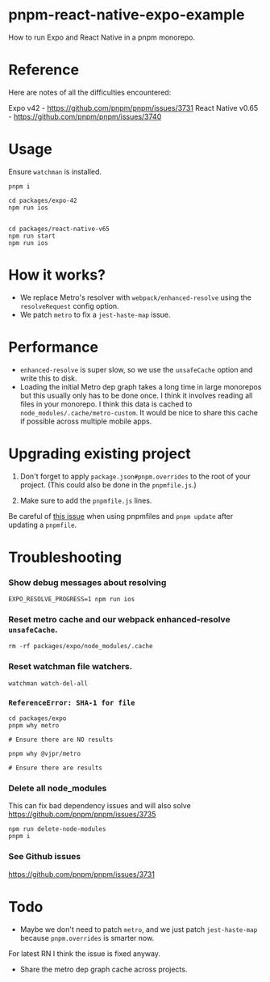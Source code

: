 # pnpm-react-native-expo-example

How to run Expo and React Native in a pnpm monorepo.

# Reference

Here are notes of all the difficulties encountered:

Expo v42 - https://github.com/pnpm/pnpm/issues/3731
React Native v0.65 - https://github.com/pnpm/pnpm/issues/3740

# Usage

Ensure `watchman` is installed.

```
pnpm i

cd packages/expo-42
npm run ios


cd packages/react-native-v65
npm run start
npm run ios
```

# How it works?

- We replace Metro's resolver with `webpack/enhanced-resolve` using the `resolveRequest` config option.
- We patch `metro` to fix a `jest-haste-map` issue.

# Performance

- `enhanced-resolve` is super slow, so we use the `unsafeCache` option and write this to disk.
- Loading the initial Metro dep graph takes a long time in large monorepos but this usually only has to be done once. I think it involves reading all files in your monorepo. I think this data is cached to `node_modules/.cache/metro-custom`. It would be nice to share this cache if possible across multiple mobile apps.

# Upgrading existing project

1. Don't forget to apply `package.json#pnpm.overrides` to the root of your project. (This could also be done in the `pnpmfile.js`.)

2. Make sure to add the `pnpmfile.js` lines.

Be careful of [this issue](https://github.com/pnpm/pnpm/issues/3735) when using pnpmfiles and `pnpm update` after updating a `pnpmfile`.

# Troubleshooting

### Show debug messages about resolving

```
EXPO_RESOLVE_PROGRESS=1 npm run ios
```

### Reset metro cache and our webpack enhanced-resolve `unsafeCache`.

```
rm -rf packages/expo/node_modules/.cache
```

### Reset watchman file watchers.

```
watchman watch-del-all
```

### `ReferenceError: SHA-1 for file`

```
cd packages/expo
pnpm why metro

# Ensure there are NO results
```

```
pnpm why @vjpr/metro

# Ensure there are results
```

### Delete all node_modules

This can fix bad dependency issues and will also solve https://github.com/pnpm/pnpm/issues/3735

```
npm run delete-node-modules
pnpm i
```

### See Github issues

https://github.com/pnpm/pnpm/issues/3731

# Todo

- Maybe we don't need to patch `metro`, and we just patch `jest-haste-map` because `pnpm.overrides` is smarter now.

For latest RN I think the issue is fixed anyway.

- Share the metro dep graph cache across projects.
